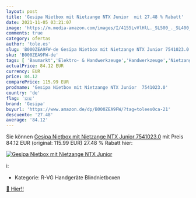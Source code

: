 ```yaml
---
layout: post
title: 'Gesipa Nietbox mit Nietzange NTX Junior  mit 27.48 % Rabatt'
date: 2021-11-05 03:21:07
image: 'https://m.media-amazon.com/images/I/4155LvVlHlL._SL500_._SL400_.jpg'
comments: true
category: ofertas
author: 'tole.es'
slug: 'B000ZEA9FW-de Gesipa Nietbox mit Nietzange NTX Junior 7541023.0'
sku: 'B000ZEA9FW-de'
tags: [ 'Baumarkt','Elektro- & Handwerkzeuge','Handwerkzeuge','Nietzangen','Zangen & Kneifzangen','gesipa', ]
actualPrice: 84.12 EUR
currency: EUR
price: 84.12
comparePrice: 115.99 EUR
prodname: 'Gesipa Nietbox mit Nietzange NTX Junior  7541023.0'
country: 'de'
flag: '🇩🇪'
brand: 'Gesipa'
buyurl: 'https://www.amazon.de/dp/B000ZEA9FW/?tag=tolees0ca-21'
descuento: '27.48'
average: '84.12'
---
```


Sie können [Gesipa Nietbox mit Nietzange NTX Junior  7541023.0](https://www.amazon.de/dp/B000ZEA9FW/?tag=tolees0ca-21) mit Preis 84.12 EUR (original: 115.99 EUR) 27.48 % Rabatt hier:

[![Gesipa Nietbox mit Nietzange NTX Junior ](https://m.media-amazon.com/images/I/4155LvVlHlL._SL500_._SL400_.jpg)](https://www.amazon.de/dp/B000ZEA9FW/?tag=tolees0ca-21)

ℹ️:

- Kategorie: R-VG Handgeräte Blindnietboxen

[🛒 Hier!!](https://www.amazon.de/dp/B000ZEA9FW/?tag=tolees0ca-21)

